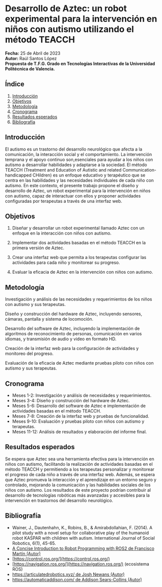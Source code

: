 # Desarrollo de Aztec: un robot experimental para la intervención en niños con autismo utilizando el método TEACCH

**Fecha:** 25 de Abril de 2023  
**Autor:** Raúl Santos López  
**Propuesta de T.F.G. Grado en Tecnologías Interactivas de la Universidad Politécnica de Valencia.**

## Índice
1. [Introducción](#introducción)
2. [Objetivos](#objetivos)
3. [Metodología](#metodología)
4. [Cronograma](#cronograma)
5. [Resultados esperados](#resultados-esperados)
6. [Bibliografía](#bibliografía)

## Introducción

El autismo es un trastorno del desarrollo neurológico que afecta a la comunicación, la interacción social y el comportamiento. La intervención temprana y el apoyo continuo son,esenciales para ayudar a los niños con autismo a desarrollar habilidades y adaptarse a la sociedad. El método TEACCH (Treatment and Education of Autistic and related Communication-handicapped CHildren) es un enfoque educativo y terapéutico que se centra en las habilidades y las necesidades individuales de cada niño con autismo. En este contexto, el presente trabajo propone el diseño y desarrollo de Aztec, un robot experimental para la intervención en niños con autismo, capaz de interactuar con ellos y proponer actividades configuradas por terapeutas a través de una interfaz web.

## Objetivos

1. Diseñar y desarrollar un robot experimental llamado Aztec con un enfoque en la interacción con niños con autismo.

2. Implementar dos actividades basadas en el método TEACCH en la primera versión de Aztec.

3. Crear una interfaz web que permita a los terapeutas configurar las actividades para cada niño y monitorear su progreso.

4. Evaluar la eficacia de Aztec en la intervención con niños con autismo.

## Metodología

Investigación y análisis de las necesidades y requerimientos de los niños con autismo y sus terapeutas.

Diseño y construcción del hardware de Aztec, incluyendo sensores, cámaras, pantalla y
sistema de locomoción.

Desarrollo del software de Aztec, incluyendo la implementación de algoritmos de
reconocimiento de personas, comunicación en varios idiomas, y transmisión de audio y
video en formato HD.

Creación de la interfaz web para la configuración de actividades y monitoreo del progreso.

Evaluación de la eficacia de Aztec mediante pruebas piloto con niños con autismo y sus terapeutas.

## Cronograma

- Meses 1-2: Investigación y análisis de necesidades y requerimientos.
- Meses 3-4: Diseño y construcción del hardware de Aztec.
- Meses 5-6: Desarrollo del software de Aztec e implementación de actividades basadas en el método TEACCH.
- Meses 7-8: Creación de la interfaz web y pruebas de funcionalidad.
- Meses 9-10: Evaluación y pruebas piloto con niños con autismo y terapeutas.
- Meses 11-12: Análisis de resultados y elaboración del informe final.

## Resultados esperados

Se espera que Aztec sea una herramienta efectiva para la intervención en niños con
autismo, facilitando la realización de actividades basadas en el método TEACCH y
permitiendo a los terapeutas personalizar y monitorear el progreso de cada niño a través de una interfaz web. Además, se espera que Aztec promueva la interacción y el aprendizaje en un entorno seguro y controlado, mejorando la comunicación y las habilidades sociales de los niños con autismo. Los resultados de este proyecto podrían contribuir al desarrollo de tecnologías robóticas más avanzadas y accesibles para la intervención en trastornos del desarrollo neurológico.

## Bibliografía

- Wainer, J., Dautenhahn, K., Robins, B., & Amirabdollahian, F. (2014). A pilot study with a novel setup for collaborative play of the humanoid robot KASPAR with children with autism. International Journal of Social Robotics, 6(1), 45-65.
- [A Concise Introduction to Robot Programming with ROS2 de Francisco Martín (Autor)](https://docs.ros.org/en/foxy)
- [https://control.ros.org/](https://control.ros.org/)
- [https://navigation.ros.org/](https://navigation.ros.org/) (ecosistema ROS)
- [https://articulatedrobotics.xyz/ de Josh Newans (Autor)](https://articulatedrobotics.xyz/)
- [https://automaticaddison.com/ de Addison Sears-Collins (Autor)](https://automaticaddison.com/)
